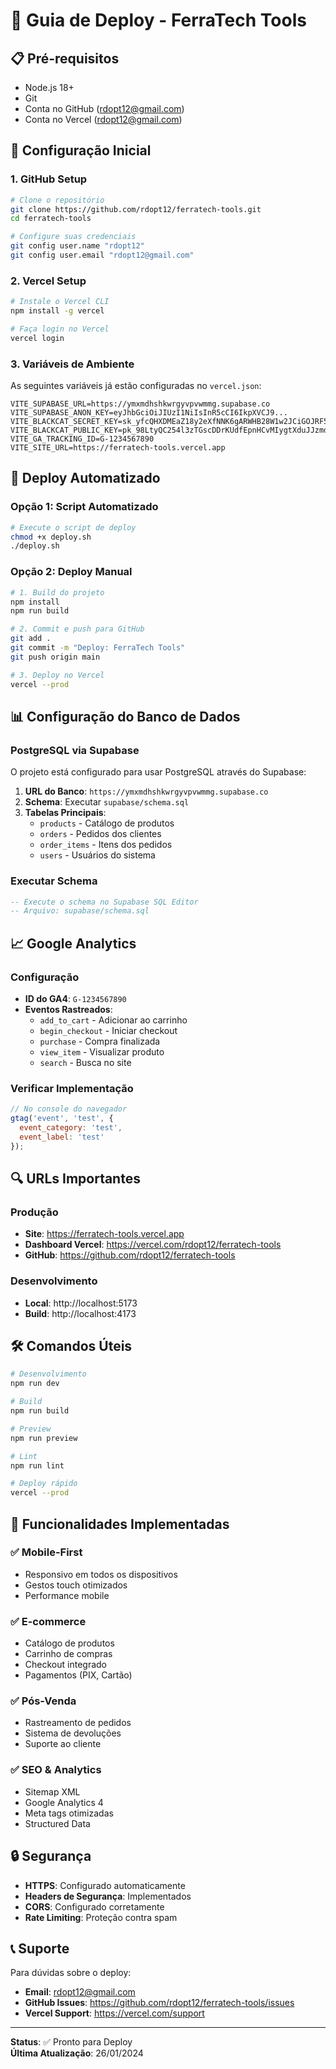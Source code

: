 # 🚀 Guia de Deploy - FerraTech Tools

## 📋 Pré-requisitos

- Node.js 18+
- Git
- Conta no GitHub (rdopt12@gmail.com)
- Conta no Vercel (rdopt12@gmail.com)

## 🔧 Configuração Inicial

### 1. **GitHub Setup**

```bash
# Clone o repositório
git clone https://github.com/rdopt12/ferratech-tools.git
cd ferratech-tools

# Configure suas credenciais
git config user.name "rdopt12"
git config user.email "rdopt12@gmail.com"
```

### 2. **Vercel Setup**

```bash
# Instale o Vercel CLI
npm install -g vercel

# Faça login no Vercel
vercel login
```

### 3. **Variáveis de Ambiente**

As seguintes variáveis já estão configuradas no `vercel.json`:

```env
VITE_SUPABASE_URL=https://ymxmdhshkwrgyvpvwmmg.supabase.co
VITE_SUPABASE_ANON_KEY=eyJhbGciOiJIUzI1NiIsInR5cCI6IkpXVCJ9...
VITE_BLACKCAT_SECRET_KEY=sk_yfcQHXDMEaZ18y2eXfNNK6gARWHB28W1w2JCiGOJRF5ANlyT
VITE_BLACKCAT_PUBLIC_KEY=pk_98LtyQC254l3zTGscDDrKUdfEpnHCvMIygtXduJJzmdzHxIo
VITE_GA_TRACKING_ID=G-1234567890
VITE_SITE_URL=https://ferratech-tools.vercel.app
```

## 🚀 Deploy Automatizado

### Opção 1: Script Automatizado

```bash
# Execute o script de deploy
chmod +x deploy.sh
./deploy.sh
```

### Opção 2: Deploy Manual

```bash
# 1. Build do projeto
npm install
npm run build

# 2. Commit e push para GitHub
git add .
git commit -m "Deploy: FerraTech Tools"
git push origin main

# 3. Deploy no Vercel
vercel --prod
```

## 📊 Configuração do Banco de Dados

### PostgreSQL via Supabase

O projeto está configurado para usar PostgreSQL através do Supabase:

1. **URL do Banco**: `https://ymxmdhshkwrgyvpvwmmg.supabase.co`
2. **Schema**: Executar `supabase/schema.sql`
3. **Tabelas Principais**:
   - `products` - Catálogo de produtos
   - `orders` - Pedidos dos clientes
   - `order_items` - Itens dos pedidos
   - `users` - Usuários do sistema

### Executar Schema

```sql
-- Execute o schema no Supabase SQL Editor
-- Arquivo: supabase/schema.sql
```

## 📈 Google Analytics

### Configuração

- **ID do GA4**: `G-1234567890`
- **Eventos Rastreados**:
  - `add_to_cart` - Adicionar ao carrinho
  - `begin_checkout` - Iniciar checkout
  - `purchase` - Compra finalizada
  - `view_item` - Visualizar produto
  - `search` - Busca no site

### Verificar Implementação

```javascript
// No console do navegador
gtag('event', 'test', {
  event_category: 'test',
  event_label: 'test'
});
```

## 🔍 URLs Importantes

### Produção
- **Site**: https://ferratech-tools.vercel.app
- **Dashboard Vercel**: https://vercel.com/rdopt12/ferratech-tools
- **GitHub**: https://github.com/rdopt12/ferratech-tools

### Desenvolvimento
- **Local**: http://localhost:5173
- **Build**: http://localhost:4173

## 🛠️ Comandos Úteis

```bash
# Desenvolvimento
npm run dev

# Build
npm run build

# Preview
npm run preview

# Lint
npm run lint

# Deploy rápido
vercel --prod
```

## 📱 Funcionalidades Implementadas

### ✅ Mobile-First
- Responsivo em todos os dispositivos
- Gestos touch otimizados
- Performance mobile

### ✅ E-commerce
- Catálogo de produtos
- Carrinho de compras
- Checkout integrado
- Pagamentos (PIX, Cartão)

### ✅ Pós-Venda
- Rastreamento de pedidos
- Sistema de devoluções
- Suporte ao cliente

### ✅ SEO & Analytics
- Sitemap XML
- Google Analytics 4
- Meta tags otimizadas
- Structured Data

## 🔒 Segurança

- **HTTPS**: Configurado automaticamente
- **Headers de Segurança**: Implementados
- **CORS**: Configurado corretamente
- **Rate Limiting**: Proteção contra spam

## 📞 Suporte

Para dúvidas sobre o deploy:

- **Email**: rdopt12@gmail.com
- **GitHub Issues**: https://github.com/rdopt12/ferratech-tools/issues
- **Vercel Support**: https://vercel.com/support

---

**Status**: ✅ Pronto para Deploy  
**Última Atualização**: 26/01/2024 
